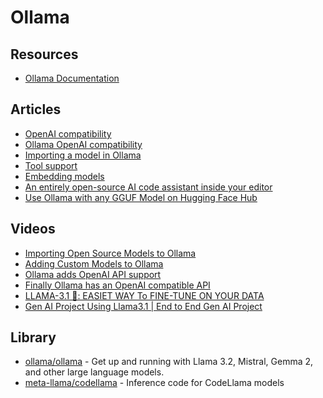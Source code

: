 # Ollama

## Resources
- [Ollama Documentation](https://github.com/ollama/ollama/tree/main/docs)

## Articles
- [OpenAI compatibility](https://ollama.com/blog/openai-compatibility)
- [Ollama OpenAI compatibility](https://github.com/ollama/ollama/blob/main/docs/openai.md)
- [Importing a model in Ollama](https://github.com/ollama/ollama/blob/main/docs/import.md)
- [Tool support](https://ollama.com/blog/tool-support)
- [Embedding models](https://ollama.com/blog/embedding-models)
- [An entirely open-source AI code assistant inside your editor](https://ollama.com/blog/continue-code-assistant)
- [Use Ollama with any GGUF Model on Hugging Face Hub](https://huggingface.co/docs/hub/en/ollama)

## Videos
- [Importing Open Source Models to Ollama](https://www.youtube.com/watch?v=fnvZJU5Fj3Q)
- [Adding Custom Models to Ollama](https://www.youtube.com/watch?v=0ou51l-MLCo)
- [Ollama adds OpenAI API support](https://www.youtube.com/watch?v=Zgb2TjZ5zTk)
- [Finally Ollama has an OpenAI compatible API](https://www.youtube.com/watch?v=38jlvmBdBrU)
- [LLAMA-3.1 🦙: EASIET WAY To FINE-TUNE ON YOUR DATA](https://www.youtube.com/watch?v=rpAtVIZB72U)
- [Gen AI Project Using Llama3.1 | End to End Gen AI Project](https://www.youtube.com/watch?v=CO4E_9V6li0)

## Library
- [ollama/ollama](https://github.com/ollama/ollama) - Get up and running with Llama 3.2, Mistral, Gemma 2, and other large language models.
- [meta-llama/codellama](https://github.com/meta-llama/codellama) - Inference code for CodeLlama models